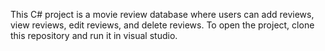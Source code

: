 This C# project is a movie review database where users can add reviews, view reviews, edit reviews, and delete reviews.  To open the project, clone this repository and run it in visual studio.
